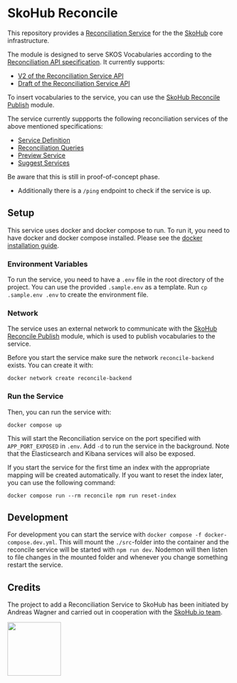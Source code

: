 # SkoHub Reconcile

This repository provides a [Reconciliation Service](https://reconciliation-api.github.io/specs/latest/) for the the [SkoHub](http://skohub.io) core infrastructure.

The module is designed to serve SKOS Vocabularies according to the [Reconciliation API specification](https://github.com/reconciliation-api/specs/).
It currently supports:

- [V2 of the Reconciliation Service API](https://www.w3.org/community/reports/reconciliation/CG-FINAL-specs-0.2-20230410/)
- [Draft of the Reconciliation Service API](https://reconciliation-api.github.io/specs/draft/)

To insert vocabularies to the service, you can use the [SkoHub Reconcile Publish](https://github.com/skohub-io/skohub-reconcile-publish) module.

The service currently suppports the following reconciliation services of the above mentioned specifications:

- [Service Definition](https://reconciliation-api.github.io/specs/draft/#service-definition)
- [Reconciliation Queries](https://reconciliation-api.github.io/specs/draft/#reconciliation-queries)
- [Preview Service](https://reconciliation-api.github.io/specs/draft/#preview-service)
- [Suggest Services](https://reconciliation-api.github.io/specs/draft/#suggest-services)

Be aware that this is still in proof-of-concept phase.

- Additionally there is a `/ping` endpoint to check if the service is up.

## Setup

This service uses docker and docker compose to run. 
To run it, you need to have docker and docker compose installed.
Please see the [docker installation guide](https://docs.docker.com/install/).

### Environment Variables

To run the service, you need to have a `.env` file in the root directory of the project.
You can use the provided `.sample.env` as a template.
Run `cp .sample.env .env` to create the environment file.


### Network

The service uses an external network to communicate with the [SkoHub Reconcile Publish](https://github.com/skohub-io/skohub-reconcile-publish) module, which is used to publish vocabularies to the service.

Before you start the service make sure the network `reconcile-backend` exists.
You can create it with:

    docker network create reconcile-backend

### Run the Service

Then, you can run the service with:

    docker compose up

This will start the Reconciliation service on the port specified with `APP_PORT_EXPOSED` in `.env`. 
Add `-d` to run the service in the background.
Note that the Elasticsearch and Kibana services will also be exposed.

If you start the service for the first time an index with the appropriate mapping will be created automatically.
If you want to reset the index later, you can use the following command:

    docker compose run --rm reconcile npm run reset-index

## Development

For development you can start the service with `docker compose -f docker-compose.dev.yml`.
This will mount the `./src`-folder into the container and the reconcile service will be started with `npm run dev`.
Nodemon will then listen to file changes in the mounted folder and whenever you change something restart the service.

## Credits

The project to add a Reconciliation Service to SkoHub has been initiated by Andreas Wagner and
carried out in cooperation with the [SkoHub.io team](https://github.com/skohub-io).

<a target="_blank" href="https://www.hbz-nrw.de"><img src="https://raw.githubusercontent.com/skohub-io/skohub.io/main/img/logo-hbz-color.svg" width="120px"></a>

